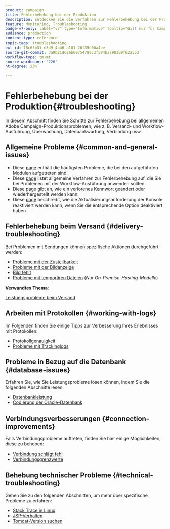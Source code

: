```yaml
---
product: campaign
title: Fehlerbehebung bei der Produktion
description: Entdecken Sie die Verfahren zur Fehlerbehebung bei der Produktion in Bezug auf die Konfiguration, Überwachung, Aktualisierung, Datenverarbeitung und Datenbankwartung in Adobe Campaign.
feature: Monitoring, Troubleshooting
badge-v7-only: label="v7" type="Informative" tooltip="Gilt nur für Campaign Classic v7"
audience: production
content-type: reference
topic-tags: troubleshooting
exl-id: 78c65b31-e3d9-4a46-a101-26f35d00a4ee
source-git-commit: 3a9b21d626b60754789c3f594ba798309f62a553
workflow-type: tm+mt
source-wordcount: '226'
ht-degree: 23%

---
```


# Fehlerbehebung bei der Produktion{#troubleshooting}



In diesem Abschnitt finden Sie Schritte zur Fehlerbehebung bei allgemeinen Adobe Campaign-Produktionsproblemen, wie z. B. Versand- und Workflow-Ausführung, Überwachung, Datenbankwartung, Verbindung usw.

## Allgemeine Probleme {#common-and-general-issues}

* Diese [page](../../production/using/modules-and-frequent-issues.md) enthält die häufigsten Probleme, die bei den aufgeführten Modulen aufgetreten sind.
* Diese [page](../../production/using/workflow-execution.md) listet allgemeine Verfahren zur Fehlerbehebung auf, die Sie bei Problemen mit der Workflow-Ausführung anwenden sollten.
* Diese [page](../../production/using/lost-password.md) gibt an, wie ein verlorenes Kennwort geändert oder wiederhergestellt werden kann.
* Diese [page](../../production/using/console-update.md) beschreibt, wie die Aktualisierungsanforderung der Konsole reaktiviert werden kann, wenn Sie die entsprechende Option deaktiviert haben.

## Fehlerbehebung beim Versand {#delivery-troubleshooting}

Bei Problemen mit Sendungen können spezifische Aktionen durchgeführt werden:
* [Probleme mit der Zustellbarkeit](../../production/using/performance-and-throughput-issues.md#deliverability_issues)
* [Probleme mit der Bildanzeige](../../production/using/image-display-issues.md)
* [Bild fehlt](../../production/using/images-missing.md)
* [Probleme mit temporären Dateien](../../production/using/temporary-files.md) (*Nur On-Premise-Hosting-Modelle*)

**Verwandtes Thema**:

[Leistungsprobleme beim Versand](../../delivery/using/delivery-performances.md)

## Arbeiten mit Protokollen {#working-with-logs}

Im Folgenden finden Sie einige Tipps zur Verbesserung Ihres Erlebnisses mit Protokollen:

* [Protokollgenauigkeit](../../production/using/log-precision.md)
* [Probleme mit Trackinglogs](../../production/using/tracking-logs-issues.md)

## Probleme in Bezug auf die Datenbank {#database-issues}

Erfahren Sie, wie Sie Leistungsprobleme lösen können, indem Sie die folgenden Abschnitte lesen:

* [Datenbankleistung](../../production/using/database-performances.md)
* [Codierung der Oracle-Datenbank](../../production/using/encoding-of-the-oracle-database.md)

## Verbindungsverbesserungen {#connection-improvements}

Falls Verbindungsprobleme auftreten, finden Sie hier einige Möglichkeiten, diese zu beheben:

* [Verbindung schlägt fehl](../../production/using/failure-to-connect.md)
* [Verbindungsgrenzwerte](../../production/using/connection-thresholds.md)

## Behebung technischer Probleme {#technical-troubleshooting}

Gehen Sie zu den folgenden Abschnitten, um mehr über spezifische Probleme zu erfahren:

* [Stack Trace in Linux](../../production/using/stack-trace-in-linux.md)
* [JSP-Verhalten](../../production/using/jsp-behavior.md)
* [Tomcat-Version suchen](../../production/using/locate-tomcat-version.md)
